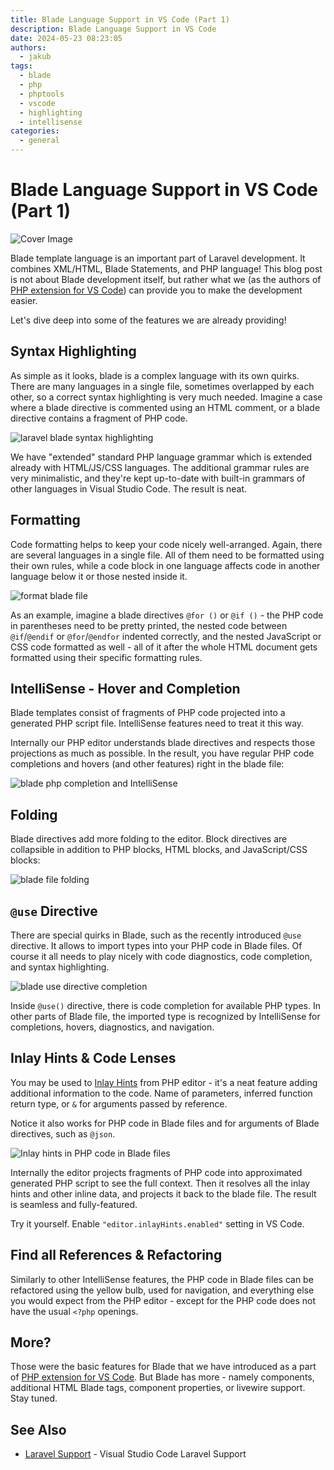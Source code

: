 ```yaml
---
title: Blade Language Support in VS Code (Part 1)
description: Blade Language Support in VS Code
date: 2024-05-23 08:23:05
authors:
  - jakub
tags:
  - blade
  - php
  - phptools
  - vscode
  - highlighting
  - intellisense
categories:
  - general
---
```


# Blade Language Support in VS Code (Part 1)

![Cover Image](imgs/blade-blog-img.png)

Blade template language is an important part of Laravel development. It combines  XML/HTML, Blade Statements, and PHP language! This blog post is not about Blade development itself, but rather what we (as the authors of [PHP extension for VS Code](https://marketplace.visualstudio.com/items?itemName=DEVSENSE.phptools-vscode)) can provide you to make the development easier.

<!-- more -->

Let's dive deep into some of the features we are already providing!

## Syntax Highlighting

As simple as it looks, blade is a complex language with its own quirks. There are many languages in a single file, sometimes overlapped by each other, so a correct syntax highlighting is very much needed. Imagine a case where a blade directive is commented using an HTML comment, or a blade directive contains a fragment of PHP code.

![laravel blade syntax highlighting](imgs/vsc-blade-highlighting.png)

We have "extended" standard PHP language grammar which is extended already with HTML/JS/CSS languages. The additional grammar rules are very minimalistic, and they're kept up-to-date with built-in grammars of other languages in Visual Studio Code. The result is neat.

## Formatting

Code formatting helps to keep your code nicely well-arranged. Again, there are several languages in a single file. All of them need to be formatted using their own rules, while a code block in one language affects code in another language below it or those nested inside it.

![format blade file](imgs/vs-format-blade.gif)

As an example, imagine a blade directives `@for ()` or `@if ()` - the PHP code in parentheses need to be pretty printed, the nested code between `@if`/`@endif` or `@for`/`@endfor` indented correctly, and the nested JavaScript or CSS code formatted as well - all of it after the whole HTML document gets formatted using their specific formatting rules.

## IntelliSense - Hover and Completion

Blade templates consist of fragments of PHP code projected into a generated PHP script file. IntelliSense features need to treat it this way.

Internally our PHP editor understands blade directives and respects those projections as much as possible. In the result, you have regular PHP code completions and hovers (and other features) right in the blade file:

![blade php completion and IntelliSense](imgs/vs-blade-intellisense.gif)

## Folding

Blade directives add more folding to the editor. Block directives are collapsible in addition to PHP blocks, HTML blocks, and JavaScript/CSS blocks:

![blade file folding](imgs/vsc-blade-folding.gif)

## `@use` Directive

There are special quirks in Blade, such as the recently introduced `@use` directive. It allows to import types into your PHP code in Blade files. Of course it all needs to play nicely with code diagnostics, code completion, and syntax highlighting.

![blade use directive completion](imgs/vsc-blade-use.gif)

Inside `@use()` directive, there is code completion for available PHP types. In other parts of Blade file, the imported type is recognized by IntelliSense for completions, hovers, diagnostics, and navigation.

## Inlay Hints &amp; Code Lenses

You may be used to [Inlay Hints](https://docs.devsense.com/vscode/editor/inlay-hints) from PHP editor - it's a neat feature adding additional information to the code. Name of parameters, inferred function return type, or  `&` for arguments passed by reference.

Notice it also works for PHP code in Blade files and for arguments of Blade directives, such as `@json`.

![Inlay hints in PHP code in Blade files](imgs/vsc-blade-php-inlay-hints.png)

Internally the editor projects fragments of PHP code into approximated generated PHP script to see the full context. Then it resolves all the inlay hints and other inline data, and projects it back to the blade file. The result is seamless and fully-featured.

Try it yourself. Enable `"editor.inlayHints.enabled"` setting in VS Code.

## Find all References &amp; Refactoring

Similarly to other IntelliSense features, the PHP code in Blade files can be refactored using the yellow bulb, used for navigation, and everything else you would expect from the PHP editor - except for the PHP code does not have the usual `<?php` openings.

## More?

Those were the basic features for Blade that we have introduced as a part of [PHP extension for VS Code](https://marketplace.visualstudio.com/items?itemName=DEVSENSE.phptools-vscode). But Blade has more - namely components, additional HTML Blade tags, component properties, or livewire support. Stay tuned.

## See Also

- [Laravel Support](https://docs.devsense.com/vscode/frameworks/laravel/) - Visual Studio Code Laravel Support